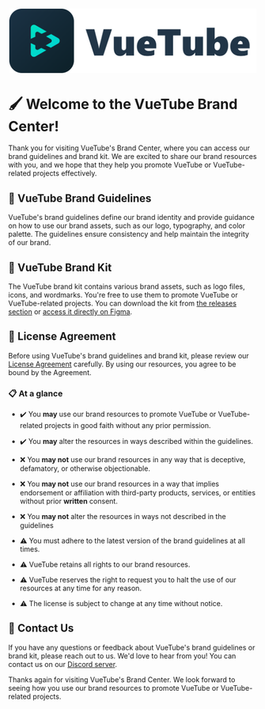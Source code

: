 <p align="center">
  <a href="https://vuetube.app/">
    <picture>
      <source 
        srcset="https://raw.githubusercontent.com/VueTubeApp/.github/main/readme_assets/dark/VueTube.svg"
        media="(prefers-color-scheme: dark)"
      />
      <img 
        src="https://raw.githubusercontent.com/VueTubeApp/.github/main/readme_assets/light/VueTube.svg" 
        alt="VueTube icon"
        width="500"
       />
    </picture>
  </a>
</p>

# 🖌️ Welcome to the VueTube Brand Center!
Thank you for visiting VueTube's Brand Center, where you can access our brand guidelines and brand kit. We are excited to share our brand resources with you, and we hope that they help you promote VueTube or VueTube-related projects effectively.

## 👀 VueTube Brand Guidelines
VueTube's brand guidelines define our brand identity and provide guidance on how to use our brand assets, such as our logo, typography, and color palette. The guidelines ensure consistency and help maintain the integrity of our brand.

## 🎨 VueTube Brand Kit
The VueTube brand kit contains various brand assets, such as logo files, icons, and wordmarks. You're free to use them to promote VueTube or VueTube-related projects. You can download the kit from [the releases section](https://github.com/VueTubeApp/branding/releases/latest) or [access it directly on Figma](https://www.figma.com/file/YMn2mYfLGHFbTAsnMAadfT/VueTube-Brandkit-%2B-Style-Guide?node-id=0%3A1&t=9WEDfrbVf3wVnTQF-1).

## 📝 License Agreement
Before using VueTube's brand guidelines and brand kit, please review our [License Agreement](./LICENSE.md) carefully. By using our resources, you agree to be bound by the Agreement.

### 📋 At a glance

- ✔️ You **may** use our brand resources to promote VueTube or VueTube-related projects in good faith without any prior permission.

- ✔️ You **may** alter the resources in ways described within the guidelines.

- ❌ You **may not** use our brand resources in any way that is deceptive, defamatory, or otherwise objectionable.

- ❌ You **may not** use our brand resources in a way that implies endorsement or affiliation with third-party products, services, or entities without prior **written** consent.

- ❌ You **may not** alter the resources in ways not described in the guidelines 

- ⚠️ You must adhere to the latest version of the brand guidelines at all times.

- ⚠️ VueTube retains all rights to our brand resources.

- ⚠️ VueTube reserves the right to request you to halt the use of our resources at any time for any reason.

- ⚠️ The license is subject to change at any time without notice.

## 📩 Contact Us
If you have any questions or feedback about VueTube's brand guidelines or brand kit, please reach out to us. We'd love to hear from you! You can contact us on our [Discord server](https://vuetube.app/discord).

Thanks again for visiting VueTube's Brand Center. We look forward to seeing how you use our brand resources to promote VueTube or VueTube-related projects.

